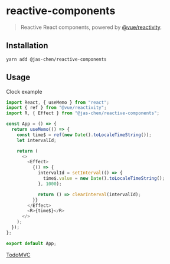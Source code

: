 # reactive-components
> Reactive React components, powered by [@vue/reactivity](https://www.npmjs.com/package/@vue/reactivity).

## Installation

```
yarn add @jas-chen/reactive-components
```

## Usage

Clock example

```js
import React, { useMemo } from "react";
import { ref } from "@vue/reactivity";
import R, { Effect } from "@jas-chen/reactive-components";

const App = () => {
  return useMemo(() => {
    const time$ = ref(new Date().toLocaleTimeString());
    let intervalId;

    return (
      <>
        <Effect>
          {() => {
            intervalId = setInterval(() => {
              time$.value = new Date().toLocaleTimeString();
            }, 1000);

            return () => clearInterval(intervalId);
          }}
        </Effect>
        <R>{time$}</R>
      </>
    );
  });
};

export default App;
```

[TodoMVC](./examples/TodoMVC)
